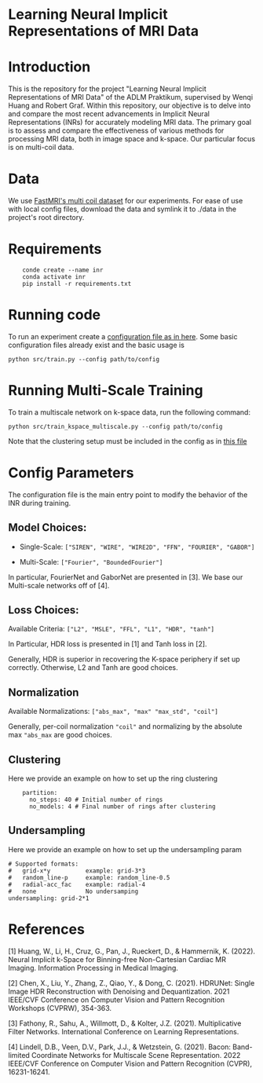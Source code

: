 # Learning Neural Implicit Representations of MRI Data

# Introduction

This is the repository for the project "Learning Neural Implicit Representations of MRI Data" of the ADLM Praktikum, supervised by Wenqi Huang and Robert Graf. Within this repository, our objective is to delve into and compare the most recent advancements in Implicit Neural Representations (INRs) for accurately modeling MRI data. The primary goal is to assess and compare the effectiveness of various methods for processing MRI data, both in image space and k-space. Our particular focus is on multi-coil data. 

# Data

We use [FastMRI's multi coil dataset](https://fastmri.org/) for our experiments. For ease of use with local config files, download the data and symlink it to ./data in the project's root directory.

# Requirements

```
    conde create --name inr
    conda activate inr
    pip install -r requirements.txt
```

# Running code

To run an experiment create a [configuration file as in here](src/config/local). Some basic configuration files already exist and the basic usage is

```
python src/train.py --config path/to/config
```

# Running Multi-Scale Training

To train a multiscale network on k-space data, run the following command:

```
python src/train_kspace_multiscale.py --config path/to/config
```

Note that the clustering setup must be included in the config as in [this file](./src/config/local/config_fourier_multiscale.yaml)

# Config Parameters

The configuration file is the main entry point to modify the behavior of the INR during training.

## Model Choices:

* Single-Scale: `["SIREN", "WIRE", "WIRE2D", "FFN", "FOURIER", "GABOR"]`

* Multi-Scale: `["Fourier", "BoundedFourier"]`

In particular, FourierNet and GaborNet are presented in [3]. We base our Multi-scale networks off of [4].

## Loss Choices: 

Available Criteria: `["L2", "MSLE", "FFL", "L1", "HDR", "tanh"]`

In Particular, HDR loss is presented in [1] and Tanh loss in [2].

Generally, HDR is superior in recovering the K-space periphery if set up correctly. Otherwise, L2 and Tanh are good choices.

## Normalization

Available Normalizations: `["abs_max", "max" "max_std", "coil"]`

Generally, per-coil normalization `"coil"` and normalizing by the absolute max `"abs_max` are good choices.

## Clustering

Here we provide an example on how to set up the ring clustering
```
    partition:
      no_steps: 40 # Initial number of rings
      no_models: 4 # Final number of rings after clustering

```

## Undersampling

Here we provide an example on how to set up the undersampling param
```
# Supported formats:
#   grid-x*y          example: grid-3*3
#   random_line-p     example: random_line-0.5 
#   radial-acc_fac    example: radial-4
#   none              No undersamping
undersampling: grid-2*1

```


# References 

[1] Huang, W., Li, H., Cruz, G., Pan, J., Rueckert, D., & Hammernik, K. (2022). Neural Implicit k-Space for Binning-free Non-Cartesian Cardiac MR Imaging. Information Processing in Medical Imaging.

[2] Chen, X., Liu, Y., Zhang, Z., Qiao, Y., & Dong, C. (2021). HDRUNet: Single Image HDR Reconstruction with Denoising and Dequantization. 2021 IEEE/CVF Conference on Computer Vision and Pattern Recognition Workshops (CVPRW), 354-363.

[3] Fathony, R., Sahu, A., Willmott, D., & Kolter, J.Z. (2021). Multiplicative Filter Networks. International Conference on Learning Representations.

[4] Lindell, D.B., Veen, D.V., Park, J.J., & Wetzstein, G. (2021). Bacon: Band-limited Coordinate Networks for Multiscale Scene Representation. 2022 IEEE/CVF Conference on Computer Vision and Pattern Recognition (CVPR), 16231-16241.